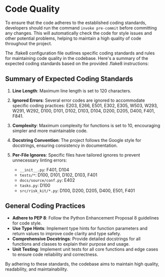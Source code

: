 # Code Quality

To ensure that the code adheres to the established coding standards, developers should run the command `invoke pre-commit` before committing any changes. This will automatically check the code for style issues and other potential problems, helping to maintain a high quality of code throughout the project.

The .flake8 configuration file outlines specific coding standards and rules for maintaining code quality in the codebase. Here's a summary of the expected coding standards based on the provided .flake8 instructions:

## Summary of Expected Coding Standards

1. **Line Length**: Maximum line length is set to 120 characters.

2. **Ignored Errors**:
   Several error codes are ignored to accommodate specific coding practices:
   E203, E266, E501, E302, E305, W503, W293, W291, W292, D100, D101, D102, D103, D104, D200, D205, D400, F401, F841.

3. **Complexity**:
   Maximum complexity for functions is set to 10, encouraging simpler and more maintainable code.

4. **Docstring Convention**:
   The project follows the Google style for docstrings, ensuring consistency in documentation.

5. **Per-File Ignores**:
   Specific files have tailored ignores to prevent unnecessary linting errors:
   - `__init__.py`: F401, D104
   - `tests/*`: D100, D101, D102, D103, F401
   - `docs/source/conf.py`: E402
   - `tasks.py`: D100
   - `src/risk_kit/*.py`: D100, D200, D205, D400, E501, F401

## General Coding Practices

- **Adhere to PEP 8**: Follow the Python Enhancement Proposal 8 guidelines for code style.
- **Use Type Hints**: Implement type hints for function parameters and return values to improve code clarity and type safety.
- **Comprehensive Docstrings**: Provide detailed docstrings for all functions and classes to explain their purpose and usage.
- **Unit Testing**: Implement unit tests for all core functions and edge cases to ensure code reliability and correctness.

By adhering to these standards, the codebase aims to maintain high quality, readability, and maintainability.